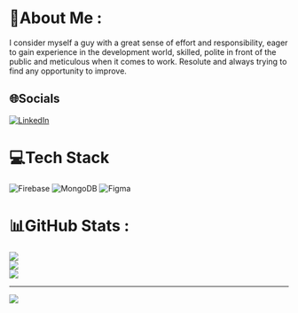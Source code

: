 # 💫About Me :
I consider myself a guy with a great sense of effort and responsibility, eager to gain experience in the development world, skilled, polite in front of the public and meticulous when it comes to work. Resolute and always trying to find any opportunity to improve.

## 🌐Socials
[![LinkedIn](https://img.shields.io/badge/LinkedIn-%230077B5.svg?logo=linkedin&logoColor=white)]([https://linkedin.com/in/Milad-khalighi-097014173](https://www.linkedin.com/in/dragos98/)) 

# 💻Tech Stack
![Firebase](https://img.shields.io/badge/firebase-%23039BE5.svg?style=for-the-badge&logo=firebase) ![MongoDB](https://img.shields.io/badge/MongoDB-%234ea94b.svg?style=for-the-badge&logo=mongodb&logoColor=white) ![Figma](https://img.shields.io/badge/figma-%23F24E1E.svg?style=for-the-badge&logo=figma&logoColor=white)
# 📊GitHub Stats :
![](https://github-readme-stats.vercel.app/api?username=drag0s98&theme=merko&hide_border=false&include_all_commits=true&count_private=true)<br/>
![](https://github-readme-streak-stats.herokuapp.com/?user=drag0s98&theme=merko&hide_border=false)<br/>
![](https://github-readme-stats.vercel.app/api/top-langs/?username=drag0s98&theme=merko&hide_border=false&include_all_commits=true&count_private=true&layout=compact)

---
[![](https://visitcount.itsvg.in/api?id=drag0s98&icon=0&color=0)](https://visitcount.itsvg.in)
